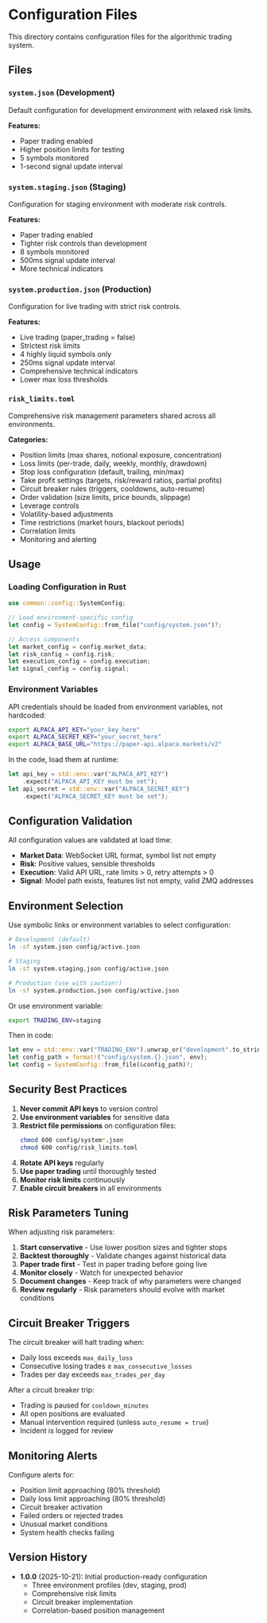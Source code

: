 # Configuration Files

This directory contains configuration files for the algorithmic trading system.

## Files

### `system.json` (Development)
Default configuration for development environment with relaxed risk limits.

**Features:**
- Paper trading enabled
- Higher position limits for testing
- 5 symbols monitored
- 1-second signal update interval

### `system.staging.json` (Staging)
Configuration for staging environment with moderate risk controls.

**Features:**
- Paper trading enabled
- Tighter risk controls than development
- 8 symbols monitored
- 500ms signal update interval
- More technical indicators

### `system.production.json` (Production)
Configuration for live trading with strict risk controls.

**Features:**
- Live trading (paper_trading = false)
- Strictest risk limits
- 4 highly liquid symbols only
- 250ms signal update interval
- Comprehensive technical indicators
- Lower max loss thresholds

### `risk_limits.toml`
Comprehensive risk management parameters shared across all environments.

**Categories:**
- Position limits (max shares, notional exposure, concentration)
- Loss limits (per-trade, daily, weekly, monthly, drawdown)
- Stop loss configuration (default, trailing, min/max)
- Take profit settings (targets, risk/reward ratios, partial profits)
- Circuit breaker rules (triggers, cooldowns, auto-resume)
- Order validation (size limits, price bounds, slippage)
- Leverage controls
- Volatility-based adjustments
- Time restrictions (market hours, blackout periods)
- Correlation limits
- Monitoring and alerting

## Usage

### Loading Configuration in Rust

```rust
use common::config::SystemConfig;

// Load environment-specific config
let config = SystemConfig::from_file("config/system.json")?;

// Access components
let market_config = config.market_data;
let risk_config = config.risk;
let execution_config = config.execution;
let signal_config = config.signal;
```

### Environment Variables

API credentials should be loaded from environment variables, not hardcoded:

```bash
export ALPACA_API_KEY="your_key_here"
export ALPACA_SECRET_KEY="your_secret_here"
export ALPACA_BASE_URL="https://paper-api.alpaca.markets/v2"
```

In the code, load them at runtime:

```rust
let api_key = std::env::var("ALPACA_API_KEY")
    .expect("ALPACA_API_KEY must be set");
let api_secret = std::env::var("ALPACA_SECRET_KEY")
    .expect("ALPACA_SECRET_KEY must be set");
```

## Configuration Validation

All configuration values are validated at load time:

- **Market Data**: WebSocket URL format, symbol list not empty
- **Risk**: Positive values, sensible thresholds
- **Execution**: Valid API URL, rate limits > 0, retry attempts > 0
- **Signal**: Model path exists, features list not empty, valid ZMQ addresses

## Environment Selection

Use symbolic links or environment variables to select configuration:

```bash
# Development (default)
ln -sf system.json config/active.json

# Staging
ln -sf system.staging.json config/active.json

# Production (use with caution!)
ln -sf system.production.json config/active.json
```

Or use environment variable:

```bash
export TRADING_ENV=staging
```

Then in code:

```rust
let env = std::env::var("TRADING_ENV").unwrap_or("development".to_string());
let config_path = format!("config/system.{}.json", env);
let config = SystemConfig::from_file(&config_path)?;
```

## Security Best Practices

1. **Never commit API keys** to version control
2. **Use environment variables** for sensitive data
3. **Restrict file permissions** on configuration files:
   ```bash
   chmod 600 config/system*.json
   chmod 600 config/risk_limits.toml
   ```
4. **Rotate API keys** regularly
5. **Use paper trading** until thoroughly tested
6. **Monitor risk limits** continuously
7. **Enable circuit breakers** in all environments

## Risk Parameters Tuning

When adjusting risk parameters:

1. **Start conservative** - Use lower position sizes and tighter stops
2. **Backtest thoroughly** - Validate changes against historical data
3. **Paper trade first** - Test in paper trading before going live
4. **Monitor closely** - Watch for unexpected behavior
5. **Document changes** - Keep track of why parameters were changed
6. **Review regularly** - Risk parameters should evolve with market conditions

## Circuit Breaker Triggers

The circuit breaker will halt trading when:

- Daily loss exceeds `max_daily_loss`
- Consecutive losing trades ≥ `max_consecutive_losses`
- Trades per day exceeds `max_trades_per_day`

After a circuit breaker trip:

- Trading is paused for `cooldown_minutes`
- All open positions are evaluated
- Manual intervention required (unless `auto_resume = true`)
- Incident is logged for review

## Monitoring Alerts

Configure alerts for:

- Position limit approaching (80% threshold)
- Daily loss limit approaching (80% threshold)
- Circuit breaker activation
- Failed orders or rejected trades
- Unusual market conditions
- System health checks failing

## Version History

- **1.0.0** (2025-10-21): Initial production-ready configuration
  - Three environment profiles (dev, staging, prod)
  - Comprehensive risk limits
  - Circuit breaker implementation
  - Correlation-based position management
